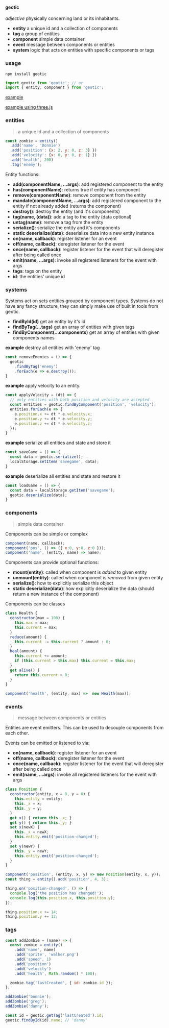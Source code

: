 #### geotic

*adjective* physically concerning land or its inhabitants.

- **entity** a unique id and a collection of components
- **tag** a group of entities
- **component** simple data container
- **event** message between components or entities
- **system** logic that acts on entities with specific components or tags


### usage
`npm install geotic`

```js
import geotic from 'geotic'; // or
import { entity, component } from 'geotic';
```
[example](https://github.com/ddmills/geotic/blob/master/example/index.js)

[example using three.js](https://github.com/ddmills/geotic-threejs)


### entities

> a unique id and a collection of components

```js
const zombie = entity()
  .add('name', 'Donnie')
  .add('position': {x: 2, y: 0, z: 3} })
  .add('velocity': {x: 0, y: 0, z: 1} })
  .add('health', 200)
  .tag('enemy');
```

Entity functions:
* **add(componentName, ...args)**: add registered component to the entity
* **has(componentName)**: returns true if entity has component
* **remove(componentName)**: remove component from the entity
* **mandate(componentName, ...args)**: add registered component to the entity if not already added (returns the component)
* **destroy()**: destroy the entity (and it's components)
* **tag(name, (data))**: add a tag to the entity (data optional)
* **untag(name)**: remove a tag from the entity
* **serialize()**: serialize the entity and it's components
* **static deserialize(data)**: deserialize data into a new entity instance
* **on(name, callback)**: register listener for an event
* **off(name, callback)**: deregister listener for the event
* **once(name, callback)**: register listener for the event that will deregister after being called once
* **emit(name, ...args)**: invoke all registered listeners for the event with args
* **tags**: tags on the entity
* **id**: the entities' unique id


### systems
Systems act on sets entities grouped by component types. Systems
do not have any fancy structure, they can simply make use of built
in tools from geotic.

* **findById(id)** get an entity by it's id
* **findByTag(...tags)** get an array of entities with given tags
* **findByComponent(...components)** get an array of entities with given components names


**example** destroy all entities with 'enemy' tag
```js
const removeEnemies = () => {
  geotic
    .findByTag('enemy')
    .forEach(e => e.destroy());
}
```

**example** apply velocity to an entity.
```js
const applyVelocity = (dt) => {
  // only entities with both position and velocity are accepted
  const entities = geotic.findByComponent('position', 'velocity');
  entities.forEach(e => {
    e.position.x += dt * e.velocity.x;
    e.position.y += dt * e.velocity.y;
    e.position.z += dt * e.velocity.z;
  });
}
```

**example** serialize all entities and state and store it
```js
const saveGame = () => {
  const data = geotic.serialize();
  localStorage.setItem('savegame', data);
}
```

**example** deserialize all entities and state and restore it
```js
const loadGame = () => {
  const data = localStorage.getItem('savegame');
  geotic.deserialize(data);
}
```


### components

> simple data container

Components can be simple or complex
```js
component(name, callback);
component('pos', () => ({ x:0, y:0, z:0 }));
component('name', (entity, name) => name);
```

Components can provide optional functions:
* **mount(entity)**: called when component is *added* to given entity
* **unmount(entity)**: called when component is *removed* from given entity
* **serialize()**: how to explicitly serialize this object
* **static deserialize(data)**: how explicitly deserialize the data (should return a new instance of the component)


Components can be classes
```js
class Health {
  constructor(max = 100) {
    this.max = max;
    this.current = max;
  }
  reduce(amount) {
    this.current -= this.current ? amount : 0;
  }
  heal(amount) {
    this.current += amount;
    if (this.current > this.max) this.current = this.max;
  }
  get alive() {
    return this.current > 0;
  }
}

component('health', (entity, max) =>  new Health(max));
```

### events

> message between components or entities

Entities are event emitters. This can be used to decouple components from each other.

Events can be emitted or listened to via:
* **on(name, callback)**: register listener for an event
* **off(name, callback)**: deregister listener for the event
* **once(name, callback)**: register listener for the event that will deregister after being called once
* **emit(name, ...args)**: invoke all registered listeners for the event with args

```js
class Position {
  constructor(entity, x = 0, y = 0) {
    this.entity = entity;
    this._x = x;
    this._y = y;
  }
  get x() { return this._x; }
  get y() { return this._y; }
  set x(newX) {
    this._x = newX;
    this.entity.emit('position-changed');
  }
  set y(newY) {
    this._y = newY;
    this.entity.emit('position-changed');
  }
}

component('position', (entity, x, y) => new Position(entity, x, y));
const thing = entity().add('position', 4, 3);

thing.on('position-changed', () => {
  console.log('the position has changed!');
  console.log(this.position.x, this.position.y);
});

thing.position.x += 14;
thing.position.y += 12;
```


### tags

```js
const addZombie = (name) => {
  const zombie = entity()
    .add('name', name)
    .add('sprite', 'walker.png')
    .add('speed', 1)
    .add('position')
    .add('velocity')
    .add('health', Math.random() * 100);

  zombie.tag('lastCreated', { id: zombie.id });
};

addZombie('bonnie');
addZombie('greg');
addZombie('danny');

const id = geotic.getTag('lastCreated').id;
geotic.findById(id).name; // 'danny'
```
